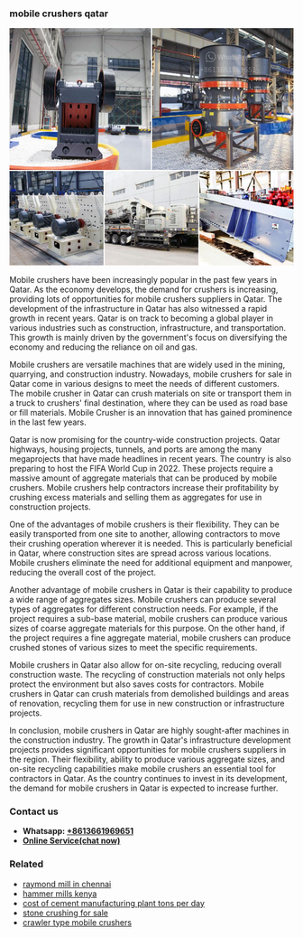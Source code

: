 <h3>mobile crushers qatar</h3><img src='1706766964.jpg' alt=''><p>Mobile crushers have been increasingly popular in the past few years in Qatar. As the economy develops, the demand for crushers is increasing, providing lots of opportunities for mobile crushers suppliers in Qatar. The development of the infrastructure in Qatar has also witnessed a rapid growth in recent years. Qatar is on track to becoming a global player in various industries such as construction, infrastructure, and transportation. This growth is mainly driven by the government's focus on diversifying the economy and reducing the reliance on oil and gas.</p><p>Mobile crushers are versatile machines that are widely used in the mining, quarrying, and construction industry. Nowadays, mobile crushers for sale in Qatar come in various designs to meet the needs of different customers. The mobile crusher in Qatar can crush materials on site or transport them in a truck to crushers' final destination, where they can be used as road base or fill materials. Mobile Crusher is an innovation that has gained prominence in the last few years.</p><p>Qatar is now promising for the country-wide construction projects. Qatar highways, housing projects, tunnels, and ports are among the many megaprojects that have made headlines in recent years. The country is also preparing to host the FIFA World Cup in 2022. These projects require a massive amount of aggregate materials that can be produced by mobile crushers. Mobile crushers help contractors increase their profitability by crushing excess materials and selling them as aggregates for use in construction projects.</p><p>One of the advantages of mobile crushers is their flexibility. They can be easily transported from one site to another, allowing contractors to move their crushing operation wherever it is needed. This is particularly beneficial in Qatar, where construction sites are spread across various locations. Mobile crushers eliminate the need for additional equipment and manpower, reducing the overall cost of the project.</p><p>Another advantage of mobile crushers in Qatar is their capability to produce a wide range of aggregates sizes. Mobile crushers can produce several types of aggregates for different construction needs. For example, if the project requires a sub-base material, mobile crushers can produce various sizes of coarse aggregate materials for this purpose. On the other hand, if the project requires a fine aggregate material, mobile crushers can produce crushed stones of various sizes to meet the specific requirements.</p><p>Mobile crushers in Qatar also allow for on-site recycling, reducing overall construction waste. The recycling of construction materials not only helps protect the environment but also saves costs for contractors. Mobile crushers in Qatar can crush materials from demolished buildings and areas of renovation, recycling them for use in new construction or infrastructure projects.</p><p>In conclusion, mobile crushers in Qatar are highly sought-after machines in the construction industry. The growth in Qatar's infrastructure development projects provides significant opportunities for mobile crushers suppliers in the region. Their flexibility, ability to produce various aggregate sizes, and on-site recycling capabilities make mobile crushers an essential tool for contractors in Qatar. As the country continues to invest in its development, the demand for mobile crushers in Qatar is expected to increase further.</p><h3>Contact us</h3><ul><li><strong>Whatsapp:&nbsp;<a href="https://wa.me/8613661969651">+8613661969651</a></strong></li><li><a href="https://swt.shibang-china.com/?git&amp;zhl&amp;mobile crushers qatar"><strong>Online Service(chat now)</strong></a></li></ul><h3>Related</h3><ul><li><a href='raymond mill in chennai.md'>raymond mill in chennai</a></li><li><a href='hammer mills kenya.md'>hammer mills kenya</a></li><li><a href='cost of cement manufacturing plant tons per day.md'>cost of cement manufacturing plant tons per day</a></li><li><a href='stone crushing for sale.md'>stone crushing for sale</a></li><li><a href='crawler type mobile crushers.md'>crawler type mobile crushers</a></li></ul>